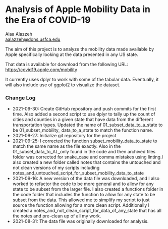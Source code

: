 # Analysis of Apple Mobility Data in the Era of COVID-19

Alaa Alazzeh  
aalazzeh@dons.usfca.edu  

The aim of this project is to analyze the mobility data made available by Apple
specifically looking at the data presented in any US state.

That data is available for download from the following URL:
https://covid19.apple.com/mobility

It currently uses dplyr to work with some of the tabular data. Eventually, it will also include use of ggplot2 to visualize the dataset.

### Change Log

* 2021-09-30: Create GitHub repository and push commits for the first time. Also added a second script to use dplyr to tally up the count of cities and counties in  a given state that have data from the different transportation types. Updated the name of 01_subset_data_to_a_state to be 01_subset_mobility_ data_to_a_state to match the function name. 
* 2021-09-27: Initialize git repository for the project
* 2021-09-25: I corrected the function subset_mobility_data_to_state to match the same name as the file exactly. Also in the 01_subset_data_to_AL_only found in the code and then archived files folder was corrected for snake_case and comma mistakes using linting.I also created a new folder called notes that contains the untouched and not clean versions of my scripts including notes_and_untouched_script_for_subset_mobility_data_to_state
* 2021-09-16: A new version of the data file was downloaded, and I also worked to refactor the code to be more general and to allow for any state to be subset from the larger file. I also created a functions folder in the code folder that includes the function to allow for any state to be subset from the data. This allowed me to simplify my script to just source the function allowing for a more clean script. Additionally I created a notes_and_not_clean_script_for_data_of_any_state that has all the notes and pre-clean up of all my work.
* 2021-08-31: The data file was originally downloaded for analysis.



